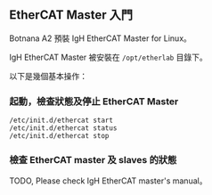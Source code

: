 ## EtherCAT Master 入門

Botnana A2 預裝 IgH EtherCAT Master for Linux。

IgH EtherCAT Master 被安裝在 `/opt/etherlab` 目錄下。

以下是幾個基本操作：

### 起動，檢查狀態及停止 EtherCAT Master

    /etc/init.d/ethercat start
    /etc/init.d/ethercat status
    /etc/init.d/ethercat stop

### 檢查 EtherCAT master 及 slaves 的狀態

TODO, Please check IgH EtherCAT master's manual。
